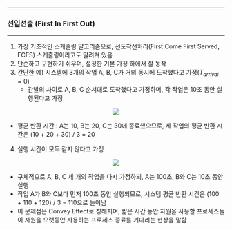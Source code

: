 -----
### 선입선출 (First In First Out)
-----
1. 가장 기초적인 스케줄링 알고리즘으로, 선도착선처리(First Come First Served, FCFS) 스케줄링이라고도 알려져 있음
2. 단순하고 구현하기 쉬우며, 설정한 기본 가정 하에서 잘 동작
3. 간단한 예) 시스템에 3개의 작업 A, B, C가 거의 동시에 도착했다고 가정($T_{arrival} = 0$)
   - 간발의 차이로 A, B, C 순서대로 도착했다고 가정하며, 각 작업은 10초 동안 실행된다고 가정
<div align="center">
<img src="https://github.com/user-attachments/assets/b2e02902-777c-4d9c-8557-c1376c925e6f">
</div>

   - 평균 반환 시간 : A는 10, B는 20, C는 30에 종료했으므로, 세 작업의 평균 반환 시간은 (10 + 20 + 30) / 3 = 20

4. 실행 시간이 모두 같지 않다고 가정
<div align="center">
<img src="https://github.com/user-attachments/assets/71e10e80-e259-407f-916b-20a1cb710ccd">
</div>

   - 구체적으로 A, B, C 세 개의 작업을 다시 가정하되, A는 100초, B와 C는 10초 동안 실행
   - 작업 A가 B와 C보다 먼저 100초 동안 실행되므로, 시스템 평균 반환 시간은 (100 + 110 + 120) / 3 = 110으로 늘어남
   - 이 문제점은 Convey Effect로 칭해지며, 짧은 시간 동안 자원을 사용할 프로세스들이 자원을 오랫동안 사용하는 프로세스 종료를 기다리는 현상을 말함
 
